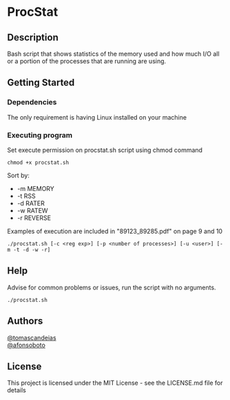 # ProcStat

## Description

Bash script that shows statistics of the memory used and how much I/O all or a portion of the processes that are running are using.

## Getting Started

### Dependencies

The only requirement is having Linux installed on your machine  

### Executing program

Set execute permission on procstat.sh script using chmod command
```
chmod +x procstat.sh
```

Sort by:  
* -m MEMORY  
* -t RSS  
* -d RATER  
* -w RATEW  
* -r REVERSE  

Examples of execution are included in "89123_89285.pdf" on page 9 and 10

```
./procstat.sh [-c <reg exp>] [-p <number of processes>] [-u <user>] [-m -t -d -w -r]
```

## Help

Advise for common problems or issues, run the script with no arguments.
```
./procstat.sh
```

## Authors

[@tomascandeias](https://www.linkedin.com/in/tomascandeias/)  
[@afonsoboto](https://www.linkedin.com/in/afonso-boto/)

## License

This project is licensed under the MIT License - see the LICENSE.md file for details
